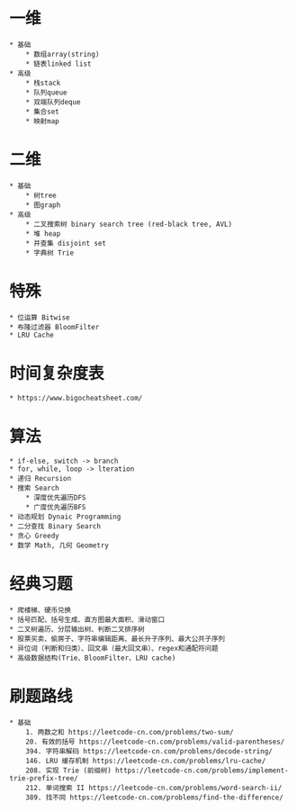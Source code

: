 # 一维
    * 基础
        * 数组array(string)
        * 链表linked list
    * 高级
        * 栈stack
        * 队列queue
        * 双端队列deque
        * 集合set
        * 映射map 
# 二维
    * 基础
        * 树tree
        * 图graph
    * 高级
        * 二叉搜索树 binary search tree (red-black tree, AVL)
        * 堆 heap
        * 并查集 disjoint set
        * 字典树 Trie
# 特殊
    * 位运算 Bitwise
    * 布隆过滤器 BloomFilter
    * LRU Cache
    
# 时间复杂度表
    * https://www.bigocheatsheet.com/
    
# 算法
    * if-else, switch -> branch
    * for, while, loop -> lteration
    * 递归 Recursion
    * 搜索 Search
        * 深度优先遍历DFS
        * 广度优先遍历BFS
    * 动态规划 Dynaic Programming
    * 二分查找 Binary Search
    * 贪心 Greedy
    * 数学 Math, 几何 Geometry
    
# 经典习题
    * 爬楼梯、硬币兑换
    * 括号匹配、括号生成、直方图最大面积、滑动窗口
    * 二叉树遍历、分层输出树、判断二叉排序树
    * 股票买卖、偷房子、字符串编辑距离、最长升子序列、最大公共子序列
    * 异位词（判断和归类）、回文串（最大回文串）、regex和通配符问题
    * 高级数据结构(Trie、BloomFilter、LRU cache)
    
# 刷题路线
    * 基础
        1. 两数之和 https://leetcode-cn.com/problems/two-sum/
        20. 有效的括号 https://leetcode-cn.com/problems/valid-parentheses/
        394. 字符串解码 https://leetcode-cn.com/problems/decode-string/
        146. LRU 缓存机制 https://leetcode-cn.com/problems/lru-cache/
        208. 实现 Trie (前缀树) https://leetcode-cn.com/problems/implement-trie-prefix-tree/
        212. 单词搜索 II https://leetcode-cn.com/problems/word-search-ii/
        389. 找不同 https://leetcode-cn.com/problems/find-the-difference/
